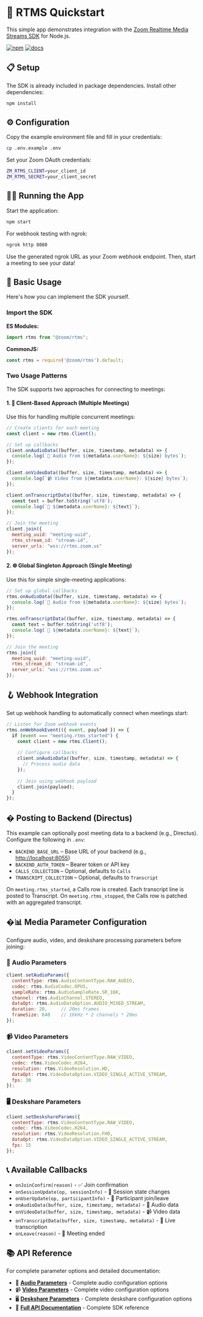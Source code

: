 # 🚀 RTMS Quickstart

This simple app demonstrates integration with the [Zoom Realtime Media Streams SDK](https://www.npmjs.com/package/@zoom/rtms) for Node.js.

[![npm](https://img.shields.io/npm/v/@zoom/rtms)](https://www.npmjs.com/package/@zoom/rtms)
[![docs](https://img.shields.io/badge/docs-online-blue)](https://zoom.github.io/rtms/js/)

## 📋 Setup

The SDK is already included in package dependencies. Install other dependencies:

```bash
npm install
```

## ⚙️ Configuration

Copy the example environment file and fill in your credentials:

```bash
cp .env.example .env
```

Set your Zoom OAuth credentials:
```bash
ZM_RTMS_CLIENT=your_client_id
ZM_RTMS_SECRET=your_client_secret
```

## 🏃‍♂️ Running the App

Start the application:

```bash
npm start
```

For webhook testing with ngrok:

```bash
ngrok http 8080
```

Use the generated ngrok URL as your Zoom webhook endpoint. Then, start a meeting to see your data!

## 🎯 Basic Usage

Here's how you can implement the SDK yourself. 

### Import the SDK

**ES Modules:**
```javascript
import rtms from "@zoom/rtms";
```

**CommonJS:**
```javascript
const rtms = require('@zoom/rtms').default;
```

### Two Usage Patterns

The SDK supports two approaches for connecting to meetings:

#### 1. 🏢 Client-Based Approach (Multiple Meetings)

Use this for handling multiple concurrent meetings:

```javascript
// Create clients for each meeting
const client = new rtms.Client();

// Set up callbacks
client.onAudioData((buffer, size, timestamp, metadata) => {
  console.log(`🎵 Audio from ${metadata.userName}: ${size} bytes`);
});

client.onVideoData((buffer, size, timestamp, metadata) => {
  console.log(`📹 Video from ${metadata.userName}: ${size} bytes`);
});

client.onTranscriptData((buffer, size, timestamp, metadata) => {
  const text = buffer.toString('utf8');
  console.log(`💬 ${metadata.userName}: ${text}`);
});

// Join the meeting
client.join({
  meeting_uuid: "meeting-uuid",
  rtms_stream_id: "stream-id", 
  server_urls: "wss://rtms.zoom.us"
});
```

#### 2. 🌐 Global Singleton Approach (Single Meeting)

Use this for simple single-meeting applications:

```javascript
// Set up global callbacks
rtms.onAudioData((buffer, size, timestamp, metadata) => {
  console.log(`🎵 Audio from ${metadata.userName}: ${size} bytes`);
});

rtms.onTranscriptData((buffer, size, timestamp, metadata) => {
  const text = buffer.toString('utf8');
  console.log(`💬 ${metadata.userName}: ${text}`);
});

// Join the meeting
rtms.join({
  meeting_uuid: "meeting-uuid",
  rtms_stream_id: "stream-id",
  server_urls: "wss://rtms.zoom.us"
});
```

## 🪝 Webhook Integration

Set up webhook handling to automatically connect when meetings start:

```javascript
// Listen for Zoom webhook events
rtms.onWebhookEvent(({ event, payload }) => {
  if (event === "meeting.rtms_started") {
    const client = new rtms.Client();
    
    // Configure callbacks
    client.onAudioData((buffer, size, timestamp, metadata) => {
      // Process audio data
    });
    
    // Join using webhook payload
    client.join(payload);
  }
});
```

## � Posting to Backend (Directus)

This example can optionally post meeting data to a backend (e.g., Directus). Configure the following in `.env`:

- `BACKEND_BASE_URL` – Base URL of your backend (e.g., <http://localhost:8055>)
- `BACKEND_AUTH_TOKEN` – Bearer token or API key
- `CALLS_COLLECTION` – Optional, defaults to `Calls`
- `TRANSCRIPT_COLLECTION` – Optional, defaults to `Transcript`

On `meeting.rtms_started`, a Calls row is created. Each transcript line is posted to Transcript. On `meeting.rtms_stopped`, the Calls row is patched with an aggregated transcript.

## �📊 Media Parameter Configuration

Configure audio, video, and deskshare processing parameters before joining:

### 🎵 Audio Parameters

```javascript
client.setAudioParams({
  contentType: rtms.AudioContentType.RAW_AUDIO,
  codec: rtms.AudioCodec.OPUS,
  sampleRate: rtms.AudioSampleRate.SR_16K,
  channel: rtms.AudioChannel.STEREO,
  dataOpt: rtms.AudioDataOption.AUDIO_MIXED_STREAM,
  duration: 20,     // 20ms frames
  frameSize: 640    // 16kHz * 2 channels * 20ms
});
```

### 📹 Video Parameters

```javascript
client.setVideoParams({
  contentType: rtms.VideoContentType.RAW_VIDEO,
  codec: rtms.VideoCodec.H264,
  resolution: rtms.VideoResolution.HD,
  dataOpt: rtms.VideoDataOption.VIDEO_SINGLE_ACTIVE_STREAM,
  fps: 30
});
```

### 🖥️ Deskshare Parameters

```javascript
client.setDeskshareParams({
  contentType: rtms.VideoContentType.RAW_VIDEO,
  codec: rtms.VideoCodec.H264,
  resolution: rtms.VideoResolution.FHD,
  dataOpt: rtms.VideoDataOption.VIDEO_SINGLE_ACTIVE_STREAM,
  fps: 15
});
```

## 📞 Available Callbacks

- `onJoinConfirm(reason)` - ✅ Join confirmation
- `onSessionUpdate(op, sessionInfo)` - 🔄 Session state changes  
- `onUserUpdate(op, participantInfo)` - 👥 Participant join/leave
- `onAudioData(buffer, size, timestamp, metadata)` - 🎵 Audio data
- `onVideoData(buffer, size, timestamp, metadata)` - 📹 Video data
- `onTranscriptData(buffer, size, timestamp, metadata)` - 💬 Live transcription
- `onLeave(reason)` - 👋 Meeting ended

## 📚 API Reference

For complete parameter options and detailed documentation:

- 🎵 **[Audio Parameters](https://zoom.github.io/rtms/js/interfaces/AudioParameters.html)** - Complete audio configuration options
- 📹 **[Video Parameters](https://zoom.github.io/rtms/js/interfaces/VideoParameters.html)** - Complete video configuration options  
- 🖥️ **[Deskshare Parameters](https://zoom.github.io/rtms/js/interfaces/VideoParameters.html)** - Complete deskshare configuration options
- 📖 **[Full API Documentation](https://zoom.github.io/rtms/js/)** - Complete SDK reference
 